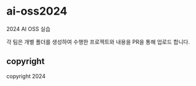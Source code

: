 # ai-oss2024
2024 AI OSS 실습

각 팀은 개별 폴더를 생성하여 수행한 프로젝트와 내용을 PR을 통해 업로드 합니다.


## copyright
copyright 2024